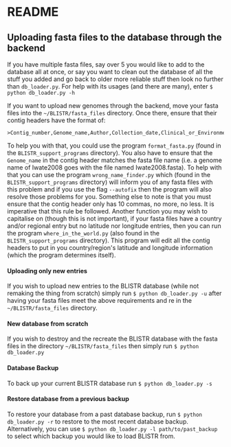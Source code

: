 # README

## Uploading fasta files to the database through the backend
If you have multiple fasta files, say over 5 you would like to add to the database all at once,
or say you want to clean out the database of all the stuff you added and go back to older more reliable
stuff then look no further than `db_loader.py`. For help with its usages (and there are many), enter `$ python db_loader.py -h`

If you want to upload new genomes through the backend, move your fasta files into the `~/BLISTR/fasta_files`
directory. Once there, ensure that their contig headers have the format of:
```
>Contig_number,Genome_name,Author,Collection_date,Clinical_or_Environmental,Source_info,Institution,Lat,Long,Country,Region
```
To help you with that, you could use the program `format_fasta.py` (found in the `BLISTR_support_programs` directory).
You also have to ensure that the `Genome_name` in the contig header matches the fasta file name (i.e. a genome name of
Iwate2008 goes with the file named Iwate2008.fasta). To help with that you can use the program `wrong_name_finder.py`
which (found in the `BLISTR_support_programs` directory) will inform you of any fasta files with this problem and if
you use the flag `--autofix` then the program will also resolve those problems for you. Something else to note is that
you must ensure that the contig header only has 10 commas, no more, no less. It is imperative that this rule be followed.
Another function you may wish to capitalise on (though this is not important), if your fasta files have a country and/or
regional entry but no latitude nor longitude entries, then you can run the program `where_in_the_world.py` (also found
in the `BLISTR_support_programs` directory). This program will edit all the contig headers to put in you country/region's
latitude and longitude information (which the program determines itself).

#### Uploading only new entries
If you wish to upload new entries to the BLISTR database (while not remaking the thing from scratch) simply run 
`$ python db_loader.py -u` after having your fasta files meet the above requirements and re in the `~/BLISTR/fasta_files` directory.

#### New database from scratch
If you wish to destroy and the recreate the BLISTR database with the fasta files in the directory `~/BLISTR/fasta_files` 
then simply run `$ python db_loader.py`

#### Database Backup
To back up your current BLISTR database  run `$ python db_loader.py -s`

#### Restore database from a previous backup
To restore your database from a past database backup, run `$ python db_loader.py -r` to restore to the most recent
database backup. Alternatively, you can use `$ python db_loader.py -l path/to/past_backup` to select which backup 
you would like to load BLISTR from.
